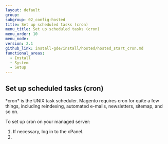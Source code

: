 ```yaml
---
layout: default
group:
subgroup: 02_config-hosted
title: Set up scheduled tasks (cron)
menu_title: Set up scheduled tasks (cron)
menu_order: 10
menu_node:
version: 2.1
github_link: install-gde/install/hosted/hosted_start_cron.md
functional_areas:
  - Install
  - System
  - Setup
---
```


<h2 id="newbie-db">Set up scheduled tasks (cron)</h2>
*cron* is the UNIX task scheduler. Magento requires cron for quite a few things, including reindexing, automated e-mails, newsletters, sitemap, and so on.

To set up cron on your managed server:

1.	If necessary, log in to the cPanel.
2.	
